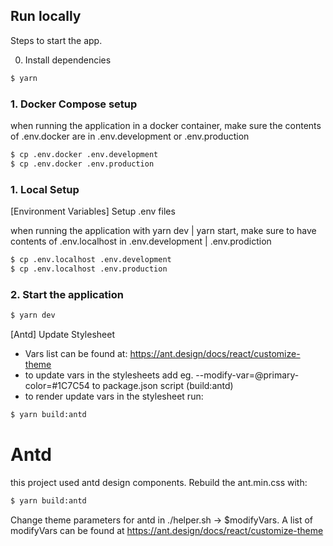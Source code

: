 ## Run locally

Steps to start the app.

0. Install dependencies
```bash
$ yarn
```

### 1. Docker Compose setup
when running the application in a docker container, make sure the 
contents of .env.docker are in .env.development or .env.production

```bash
$ cp .env.docker .env.development
$ cp .env.docker .env.production
```

### 1. Local Setup
[Environment Variables] Setup .env files

when running the application with yarn dev | yarn start, make sure
to have contents of .env.localhost in .env.development | .env.prodiction
```bash
$ cp .env.localhost .env.development
$ cp .env.localhost .env.production
```

### 2. Start the application
```bash
$ yarn dev
```


[Antd] Update Stylesheet
- Vars list can be found at: https://ant.design/docs/react/customize-theme
- to update vars in the stylesheets add eg. --modify-var=@primary-color=#1C7C54 to package.json script (build:antd)
- to render update vars in the stylesheet run:
```bash
$ yarn build:antd
```

# Antd
this project used antd design components. Rebuild the ant.min.css
with:
```bash
$ yarn build:antd
```
Change theme parameters for antd in ./helper.sh -> $modifyVars. A list of modifyVars can be found at https://ant.design/docs/react/customize-theme